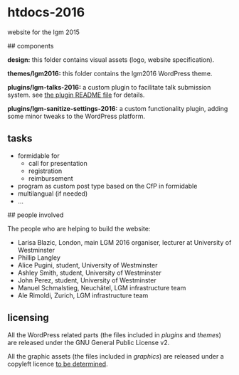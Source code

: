# htdocs-2016

website for the lgm 2015

## components

**design:** this folder contains visual assets (logo, website specification).

**themes/lgm2016:** this folder contains the lgm2016 WordPress theme.

**plugins/lgm-talks-2016:** a custom plugin to facilitate talk submission system. see [the plugin README file](plugins/lgm-talks-2016/README.md) for details.

**plugins/lgm-sanitize-settings-2016:** a custom functionality plugin, adding some minor tweaks to the WordPress platform.

## tasks

- formidable for
  - call for presentation
  - registration
  - reimbursement
- program as custom post type based on the CfP in formidable
- multilangual (if needed)
- ...

## people involved

The people who are helping to build the website:

- Larisa Blazic, London, main LGM 2016 organiser, lecturer at University of Westminster
- Phillip Langley
- Alice Pugini, student, University of Westminster
- Ashley Smith, student, University of Westminster
- John Perez, student, University of Westminster
- Manuel Schmalstieg, Neuchâtel, LGM infrastructure team
- Ale Rimoldi, Zurich, LGM infrastructure team

## licensing

All the WordPress related parts (the files included in *plugins* and *themes*) are released under the GNU General Public License v2.

All the graphic assets (the files included in *graphics*) are released under a copyleft licence [to be determined](https://github.com/libregraphicsmeeting/htdocs-2016/issues/4).